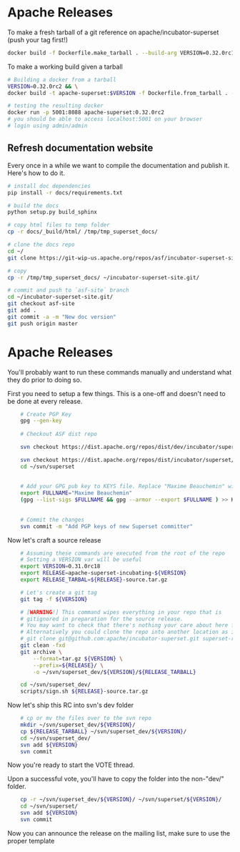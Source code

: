 <!--
Licensed to the Apache Software Foundation (ASF) under one
or more contributor license agreements.  See the NOTICE file
distributed with this work for additional information
regarding copyright ownership.  The ASF licenses this file
to you under the Apache License, Version 2.0 (the
"License"); you may not use this file except in compliance
with the License.  You may obtain a copy of the License at

  http://www.apache.org/licenses/LICENSE-2.0

Unless required by applicable law or agreed to in writing,
software distributed under the License is distributed on an
"AS IS" BASIS, WITHOUT WARRANTIES OR CONDITIONS OF ANY
KIND, either express or implied.  See the License for the
specific language governing permissions and limitations
under the License.
-->
# Apache Releases

To make a fresh tarball of a git reference on apache/incubator-superset
(push your tag first!)

```bash
docker build -f Dockerfile.make_tarball . --build-arg VERSION=0.32.0rc1
```

To make a working build given a tarball
```bash
# Building a docker from a tarball
VERSION=0.32.0rc2 && \
docker build -t apache-superset:$VERSION -f Dockerfile.from_tarball . --build-arg VERSION=$VERSION

# testing the resulting docker
docker run -p 5001:8088 apache-superset:0.32.0rc2
# you should be able to access localhost:5001 on your browser
# login using admin/admin
```

## Refresh documentation website

Every once in a while we want to compile the documentation and publish it.
Here's how to do it.

```bash
# install doc dependencies
pip install -r docs/requirements.txt

# build the docs
python setup.py build_sphinx

# copy html files to temp folder
cp -r docs/_build/html/ /tmp/tmp_superset_docs/

# clone the docs repo
cd ~/
git clone https://git-wip-us.apache.org/repos/asf/incubator-superset-site.git

# copy
cp -r /tmp/tmp_superset_docs/ ~/incubator-superset-site.git/

# commit and push to `asf-site` branch
cd ~/incubator-superset-site.git/
git checkout asf-site
git add .
git commit -a -m "New doc version"
git push origin master
```

# Apache Releases

You'll probably want to run these commands manually and understand what
they do prior to doing so.

First you need to setup a few things. This is a one-off and doesn't
need to be done at every release.

```bash
    # Create PGP Key
    gpg --gen-key
     
    # Checkout ASF dist repo

    svn checkout https://dist.apache.org/repos/dist/dev/incubator/superset/ ~/svn/superset_dev

    svn checkout https://dist.apache.org/repos/dist/incubator/superset/ ~/svn/superset
    cd ~/svn/superset
 
  
    # Add your GPG pub key to KEYS file. Replace "Maxime Beauchemin" with your name
    export FULLNAME="Maxime Beauchemin"
    (gpg --list-sigs $FULLNAME && gpg --armor --export $FULLNAME ) >> KEYS
   
    
    # Commit the changes
    svn commit -m "Add PGP keys of new Superset committer"
```

Now let's craft a source release
```bash
    # Assuming these commands are executed from the root of the repo
    # Setting a VERSION var will be useful
    export VERSION=0.31.0rc18
    export RELEASE=apache-superset-incubating-${VERSION}
    export RELEASE_TARBAL=${RELEASE}-source.tar.gz

    # Let's create a git tag
    git tag -f ${VERSION}

    # [WARNING!] This command wipes everything in your repo that is
    # gitignored in preparation for the source release.
    # You may want to check that there's nothing your care about here first.
    # Alternatively you could clone the repo into another location as in
    # git clone git@github.com:apache/incubator-superset.git superset-releases
    git clean -fxd
    git archive \
        --format=tar.gz ${VERSION} \
        --prefix=${RELEASE}/ \
        -o ~/svn/superset_dev/${VERSION}/${RELEASE_TARBALL}

    cd ~/svn/superset_dev/
    scripts/sign.sh ${RELEASE}-source.tar.gz
```

Now let's ship this RC into svn's dev folder

```bash
    # cp or mv the files over to the svn repo
    mkdir ~/svn/superset_dev/${VERSION}/
    cp ${RELEASE_TARBALL} ~/svn/superset_dev/${VERSION}/
    cd ~/svn/superset_dev/
    svn add ${VERSION}
    svn commit
```

Now you're ready to start the VOTE thread.

Upon a successful vote, you'll have to copy the folder into the non-"dev/"
folder.
```bash
    cp -r ~/svn/superset_dev/${VERSION}/ ~/svn/superset/${VERSION}/
    cd ~/svn/superset/
    svn add ${VERSION}
    svn commit
```

Now you can announce the release on the mailing list, make sure to use the
proper template
